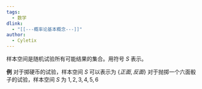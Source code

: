 ```yaml
---
tags:
  - 数学
dlink:
  - "[[---概率论基本概念---]]"
author:
  - Cyletix
---
```

样本空间是随机试验所有可能结果的集合。用符号 $S$ 表示。

**例**
对于掷硬币的试验，样本空间 $S$ 可以表示为 $\{正面,反面\}$
对于抛掷一个六面骰子的试验，样本空间 $S$ 为 ${1,2,3,4,5,6}$
